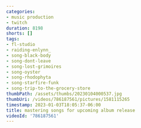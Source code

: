 ```yaml
---
categories:
- music production
- twitch
duration: 8198
shorts: []
tags:
- fl-studio
- raiding-enlynn_
- song-black-body
- song-dont-leave
- song-lost-grimoires
- song-oyster
- song-rhodophyta
- song-starfire-funk
- song-trip-to-the-grocery-store
thumbPath: /assets/thumbs/20230104000537.jpg
thumbUri: /videos/786187561/pictures/1581115265
timestamp: 2023-01-03T18:05:37-06:00
title: mastering songs for upcoming album release
videoId: '786187561'
---
```

